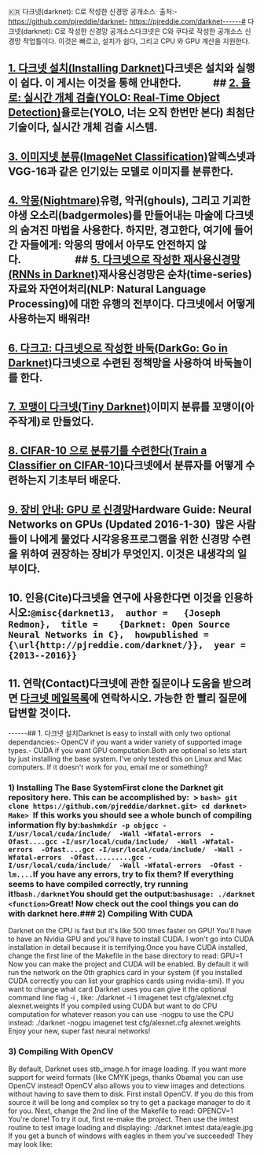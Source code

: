 :kr: 다크넷(darknet): C로 작성한 신경망 공개소스  출처:- https://github.com/pjreddie/darknet- https://pjreddie.com/darknet------# 다크넷(darknet): C로 작성한 신경망 공개소스다크넷은 C와 쿠다로 작성한 공개소스 신경망 작업틀이다. 이것은 빠르고, 설치가 쉽다, 그리고 CPU 와 GPU 계산을 지원한다. 
## [1. 다크넷 설치(Installing Darknet)](#다크넷-설치)다크넷은 설치와 실행이 쉽다. 이 게시는 이것을 통해 안내한다.             ## [2. 욜로: 실시간 개체 검출(YOLO: Real-Time Object Detection)](#욜로)욜로는(YOLO, 너는 오직 한번만 본다) 최첨단 기술이다, 실시간 개체 검출 시스템.
## [3. 이미지넷 분류(ImageNet Classification)](#이미지넷-분류)알렉스넷과 VGG-16과 같은 인기있는 모델로 이미지를 분류한다.
## [4. 악몽(Nightmare)](#악몽)유령, 악귀(ghouls), 그리고 기괴한 야생 오소리(badgermoles)를 만들어내는 마술에 다크넷의 숨겨진 마법을 사용한다. 하지만, 경고한다, 여기에 들어간 자들에게: 악몽의 땅에서 아무도 안전하지 않다.                      ## [5. 다크넷으로 작성한 재사용신경망(RNNs in Darknet)](#재사용-신경망)재사용신경망은 순차(time-series)자료와 자연어처리(NLP: Natural Language Processing)에 대한 유행의 전부이다. 다크넷에서 어떻게 사용하는지 배워라!
## [6. 다크고: 다크넷으로 작성한 바둑(DarkGo: Go in Darknet)](#다크고)다크넷으로 수련된 정책망을 사용하여 바둑놀이를 한다.
## [7. 꼬맹이 다크넷(Tiny Darknet)](#꼬맹이-다크넷)이미지 분류를 꼬맹이(아주작게)로 만들었다.
## [8. CIFAR-10 으로 분류기를 수련한다(Train a Classifier on CIFAR-10)](#CIFAR-10-분류기)다크넷에서 분류자를 어떻게 수련하는지 기초부터 배운다.
## [9. 장비 안내: GPU 로 신경망](#장비-안내)Hardware Guide: Neural Networks on GPUs (Updated 2016-1-30)  많은 사람들이 나에게 물었다 시각응용프로그램을 위한 신경망 수련을 위하여 권장하는 장비가 무엇인지. 이것은 내생각의 일부이다.
## 10. 인용(Cite)다크넷을 연구에 사용한다면 이것을 인용하시오:```@misc{darknet13,  author =   {Joseph Redmon},  title =    {Darknet: Open Source Neural Networks in C},  howpublished = {\url{http://pjreddie.com/darknet/}},  year = {2013--2016}}```
## 11. 연락(Contact)다크넷에 관한 질문이나 도움을 받으려면 [다크넷 메일목록](https://groups.google.com/forum/#!forum/darknet)에 연락하시오. 가능한 한 빨리 질문에 답변할 것이다.
------<a name="다크넷-설치"></a>## 1. 다크넷 설치Darknet is easy to install with only two optional dependancies:- OpenCV if you want a wider variety of supported image types.- CUDA if you want GPU computation.Both are optional so lets start by just installing the base system. I've only tested this on Linux and Mac computers. If it doesn't work for you, email me or something?
### 1) Installing The Base SystemFirst clone the Darknet git repository here. This can be accomplished by:  > ```bash> git clone https://github.com/pjreddie/darknet.git> cd darknet> Make> ```If this works you should see a whole bunch of compiling information fly by:```bashmkdir -p objgcc -I/usr/local/cuda/include/  -Wall -Wfatal-errors  -Ofast....gcc -I/usr/local/cuda/include/  -Wall -Wfatal-errors  -Ofast....gcc -I/usr/local/cuda/include/  -Wall -Wfatal-errors  -Ofast.........gcc -I/usr/local/cuda/include/  -Wall -Wfatal-errors  -Ofast -lm....```If you have any errors, try to fix them? If everything seems to have compiled correctly, try running it!```bash./darknet```You should get the output:```bashusage: ./darknet <function>```Great! Now check out the cool things you can do with darknet here.### 2) Compiling With CUDA
Darknet on the CPU is fast but it's like 500 times faster on GPU! You'll have to have an Nvidia GPU and you'll have to install CUDA. I won't go into CUDA installation in detail because it is terrifying.Once you have CUDA installed, change the first line of the Makefile in the base directory to read:
GPU=1
Now you can make the project and CUDA will be enabled. By default it will run the network on the 0th graphics card in your system (if you installed CUDA correctly you can list your graphics cards using nvidia-smi). If you want to change what card Darknet uses you can give it the optional command line flag -i <index>, like:
./darknet -i 1 imagenet test cfg/alexnet.cfg alexnet.weights
If you compiled using CUDA but want to do CPU computation for whatever reason you can use -nogpu to use the CPU instead:
./darknet -nogpu imagenet test cfg/alexnet.cfg alexnet.weights
Enjoy your new, super fast neural networks!
### 3) Compiling With OpenCV
By default, Darknet uses stb_image.h for image loading. If you want more support for weird formats (like CMYK jpegs, thanks Obama) you can use OpenCV instead! OpenCV also allows you to view images and detections without having to save them to disk.
First install OpenCV. If you do this from source it will be long and complex so try to get a package manager to do it for you.
Next, change the 2nd line of the Makefile to read:
OPENCV=1
You're done! To try it out, first re-make the project. Then use the imtest routine to test image loading and displaying:
./darknet imtest data/eagle.jpg
If you get a bunch of windows with eagles in them you've succeeded! They may look like:


